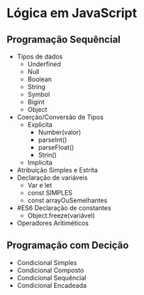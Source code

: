 # Lógica em JavaScript

## Programação Sequêncial
* Tipos de dados
    * Underfined
    * Null
    * Boolean
    * String
    * Symbol
    * Bigint
    * Object
* Coerção/Conversão de Tipos
    * Explicita
        * Number(valor)
        * parseInt()
        * parseFloat()
        * Strin()
    * Implícita
* Atribuição Simples e Estrita
* Declaração de variáveis
    * Var e let
    * const SIMPLES
    * const arrayOuSemelhantes
* #ES6 Declaração de constantes
    * Object.freeze(variável)
* Operadores Aritiméticos

## Programação com Decição
* Condicional Simples
* Condicional Composto
* Condicional Sequêncial
* Condicional Encadeada

